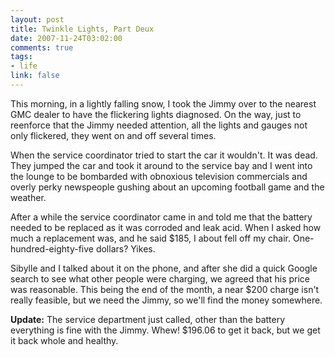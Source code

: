 ```yaml
--- 
layout: post
title: Twinkle Lights, Part Deux
date: 2007-11-24T03:02:00
comments: true
tags:
- life
link: false
---
```

This morning, in a lightly falling snow, I took the Jimmy over to the nearest GMC dealer to have the flickering lights diagnosed.  On the way, just to reenforce that the Jimmy needed attention, all the lights and gauges not only flickered, they went on and off several times.

When the service coordinator tried to start the car it wouldn't.  It was dead.  They jumped the car and took it around to the service bay and I went into the lounge to be bombarded with obnoxious television commercials and overly perky newspeople gushing about an upcoming football game and the weather.

After a while the service coordinator came in and told me that the battery needed to be replaced as it was corroded and leak acid.  When I asked how much a replacement was, and he said $185, I about fell off my chair.  One-hundred-eighty-five dollars?  Yikes.

Sibylle and I talked about it on the phone, and after she did a quick Google search to see what other people were charging, we agreed that his price was reasonable.  This being the end of the month, a near $200 charge isn't really feasible, but we need the Jimmy, so we'll find the money somewhere.

<strong>Update:</strong> The service department just called, other than the battery everything is fine with the Jimmy.  Whew!  $196.06 to get it back, but we get it back whole and healthy.
